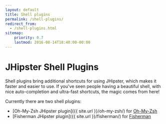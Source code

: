 ```yaml
---
layout: default
title: Shell plugins
permalink: /shell-plugins/
redirect_from:
  - /shell-plugins.html
sitemap:
    priority: 0.7
    lastmod: 2016-08-14T18:40:00-00:00
---
```


# <i class="fa fa-terminal"></i> JHipster Shell Plugins

Shell plugins bring additional shortcuts for using JHipster, which makes it faster and easier to use. If you've seen people having a beautiful shell, with nice auto-completion and ultra-fast shortcuts, the magic comes from here!

Currently there are two shell plugins:

* [Oh-My-Zsh JHipster plugin]({{ site.url }}/oh-my-zsh/) for [Oh-My-Zsh](http://ohmyz.sh/)
* [Fisherman JHipster plugin]({{ site.url }}/fisherman/) for [Fisherman](http://fisherman.sh/)
